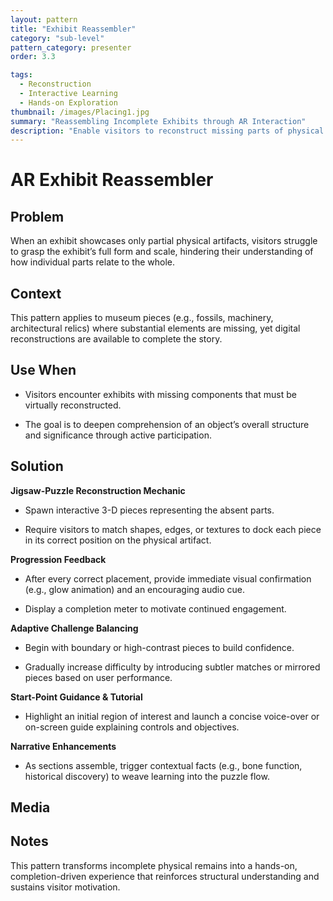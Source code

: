 ```yaml
---
layout: pattern
title: "Exhibit Reassembler"
category: "sub-level"
pattern_category: presenter
order: 3.3

tags:
  - Reconstruction
  - Interactive Learning
  - Hands-on Exploration
thumbnail: /images/Placing1.jpg
summary: "Reassembling Incomplete Exhibits through AR Interaction"
description: "Enable visitors to reconstruct missing parts of physical exhibits using AR-based jigsaw mechanics, enhancing structural understanding and engagement through guided, interactive assembly."
---
```


# AR Exhibit Reassembler

## Problem
When an exhibit showcases only partial physical artifacts, visitors struggle to grasp the exhibit’s full form and scale, hindering their understanding of how individual parts relate to the whole.

## Context
This pattern applies to museum pieces (e.g., fossils, machinery, architectural relics) where substantial elements are missing, yet digital reconstructions are available to complete the story.

## Use When

- Visitors encounter exhibits with missing components that must be virtually reconstructed.

- The goal is to deepen comprehension of an object’s overall structure and significance through active participation.

## Solution

**Jigsaw-Puzzle Reconstruction Mechanic**

- Spawn interactive 3-D pieces representing the absent parts.

- Require visitors to match shapes, edges, or textures to dock each piece in its correct position on the physical artifact.

**Progression Feedback**

- After every correct placement, provide immediate visual confirmation (e.g., glow animation) and an encouraging audio cue.

- Display a completion meter to motivate continued engagement.

**Adaptive Challenge Balancing**

- Begin with boundary or high-contrast pieces to build confidence.

- Gradually increase difficulty by introducing subtler matches or mirrored pieces based on user performance.

**Start-Point Guidance & Tutorial**

- Highlight an initial region of interest and launch a concise voice-over or on-screen guide explaining controls and objectives.

**Narrative Enhancements**

- As sections assemble, trigger contextual facts (e.g., bone function, historical discovery) to weave learning into the puzzle flow.

## Media



## Notes

This pattern transforms incomplete physical remains into a hands-on, completion-driven experience that reinforces structural understanding and sustains visitor motivation.

